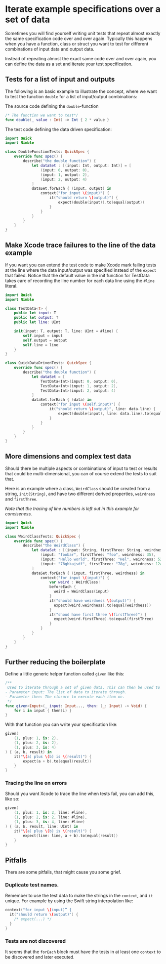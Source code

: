 # Iterate example specifications over a set of data

Sometimes you will find yourself writing unit tests that repeat almost exactly
the same specification code over and over again. Typically this happens when you
have a function, class or struct you want to test for different combinations of
input data and output data.

Instead of repeating almost the exact same code over and over again, you can define
the data as a set and iterate your test specification.

## Tests for a list of input and outputs

The following is an basic example to illustrate the concept, where we want to test
the function `double` for a list of input/output combinations:

The source code defining the `double`-function

```swift
/* The function we want to test*/
func double(_ value : Int) -> Int { 2 * value }
```

The test code defining the data driven specification:

```swift
import Quick
import Nimble

class DoubleFunctionTests: QuickSpec {
    override func spec() {
        describe("the double function") {
            let dataSet : [(input: Int, output: Int)] = [
                (input: 0, output: 0),
                (input: 1, output: 2),
                (input: 2, output: 4)
            ]
            dataSet.forEach { (input, output) in
                context("for input \(input)") {
                    it("should return \(output)") {
                        expect(double(input)).to(equal(output))
                    }
                }
            }
        }
    }
}
```

## Make Xcode trace failures to the line of the data example

If you want you can extend the test code to make Xcode mark failing tests at the line
where the data input/output was specified instead of the `expect` that failed. Notice
that the default value in the init function for TestData takes care of recording the
line number for each data line using the `#line` literal.

```swift
import Quick
import Nimble

class TestData<T> {
    public let input: T
    public let output: T
    public let line: UInt

    init(input: T, output: T, line: UInt = #line) {
        self.input = input
        self.output = output
        self.line = line
    }
}

class QuickDataDrivenTests: QuickSpec {
    override func spec() {
        describe("the double function") {
            let dataSet = [
                TestData<Int>(input: 0, output: 0),
                TestData<Int>(input: 1, output: 2),
                TestData<Int>(input: 2, output: 4)
            ]
            dataSet.forEach { (data) in
                context("for input \(self.input)") {
                    it("should return \(output)", line: data.line) {
                        expect(double(input), line: data.line).to(equal(data.output))
                    }
                }
            }
        }
    }
}
```

## More dimensions and complex test data

Should there be multiple aspects or combinations of input to test or results that
could be multi-dimensional, you can of course extend the tests to suit that.

Here is an example where a class, `WeirdClass` should be created from a string,
`init(String)`, and have two different derived properties, `weirdness` and `firstThree`.

*Note that the tracing of line numbers is left out in this example for conciseness.*

```swift
import Quick
import Nimble

class WeirdClassTests: QuickSpec {
    override func spec() {
        describe("the WeirdClass") {
            let dataSet : [(input: String, firstThree: String, weirdness: Int)] = [
                (input: "foobar", firstThree: "foo", weirdness: 35),
                (input: "Hello world", firstThree: "Hel", weirdness: 524),
                (input: "78ghkajsdf", firstThree: "78g", weirdness: 1240),
            ]
            dataSet.forEach { (input, firstThree, weirdness) in
                context("for input \(input)") {
                    var weird : WeirdClass!
                    beforeEach {
                      weird = WeirdClass(input)
                    }
                    it("should have weirdness \(output)") {
                      expect(weird.weirdness).to(equal(weirdness))
                    }
                    it("shoud have first three \(firstThree)") {
                      expect(weird.firstThree).to(equal(firstThree)
                    }
                }
            }
        }
    }
}
```

## Further reducing the boilerplate

Define a little generic helper function called `given` like this:

```swift
/**
 Used to iterate through a set of given data. This can then be used to provide multiple examples of data.
- Parameter input: The list of data to iterate through.
- Parameter then: The closure to execute each item on.
 */
func given<Input>(_ input: Input..., then: (_: Input) -> Void) {
    for i in input { then(i) }
}
```

With that function you can write your specification like:

```swift
given(
    (1, plus: 1, is: 2),
    (1, plus: 2, is: 2),
    (1, plus: 3, is: 4)
) { (a, b, result) in
    it("\(a) plus \(b) is \(result)") {
        expect(a + b).to(equal(result))
    }
}
```

### Tracing the line on errors

Should you want Xcode to trace the line when tests fail, you can add this, like so:

```swift
given(
    (1, plus: 1, is: 2, line: #line),
    (1, plus: 2, is: 2, line: #line),
    (1, plus: 3, is: 4, line: #line)
) { (a, b, result, line: UInt) in
    it("\(a) plus \(b) is \(result)") {
        expect(line: line, a + b).to(equal(result))
    }
}
```

## Pitfalls

There are some pitfalls, that might cause you some grief.

### Duplicate test names.

Remember to use the test data to make the strings in the `context`, and `it` unique.
For example by using the Swift string interpolation like:

```swift
context("for input \(input)” {
  it("should return \(output)") {
    /* expect(...) */
  }
}
```

### Tests are not discovered

It seems that the `forEach` block must have the tests in at least one `context` to
be discovered and later executed.
